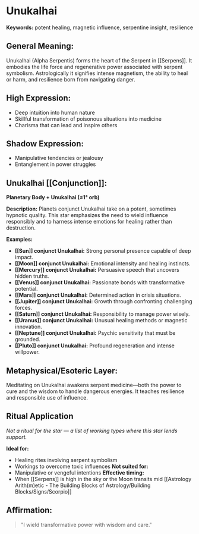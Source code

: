 # Unukalhai


**Keywords:** potent healing, magnetic influence, serpentine insight, resilience

## General Meaning:
Unukalhai (Alpha Serpentis) forms the heart of the Serpent in [[Serpens]]. It embodies the life force and regenerative power associated with serpent symbolism. Astrologically it signifies intense magnetism, the ability to heal or harm, and resilience born from navigating danger.

## High Expression:
- Deep intuition into human nature
- Skillful transformation of poisonous situations into medicine
- Charisma that can lead and inspire others

## Shadow Expression:
- Manipulative tendencies or jealousy
- Entanglement in power struggles

## Unukalhai [[Conjunction]]:

**Planetary Body + Unukalhai (≤1° orb)**

**Description:**
Planets conjunct Unukalhai take on a potent, sometimes hypnotic quality. This star emphasizes the need to wield influence responsibly and to harness intense emotions for healing rather than destruction.

**Examples:**
- **[[Sun]] conjunct Unukalhai:** Strong personal presence capable of deep impact.
- **[[Moon]] conjunct Unukalhai:** Emotional intensity and healing instincts.
- **[[Mercury]] conjunct Unukalhai:** Persuasive speech that uncovers hidden truths.
- **[[Venus]] conjunct Unukalhai:** Passionate bonds with transformative potential.
- **[[Mars]] conjunct Unukalhai:** Determined action in crisis situations.
- **[[Jupiter]] conjunct Unukalhai:** Growth through confronting challenging forces.
- **[[Saturn]] conjunct Unukalhai:** Responsibility to manage power wisely.
- **[[Uranus]] conjunct Unukalhai:** Unusual healing methods or magnetic innovation.
- **[[Neptune]] conjunct Unukalhai:** Psychic sensitivity that must be grounded.
- **[[Pluto]] conjunct Unukalhai:** Profound regeneration and intense willpower.

## Metaphysical/Esoteric Layer:
Meditating on Unukalhai awakens serpent medicine—both the power to cure and the wisdom to handle dangerous energies. It teaches resilience and responsible use of influence.

## Ritual Application
*Not a ritual for the star — a list of working types where this star lends support.*

**Ideal for:**
- Healing rites involving serpent symbolism
- Workings to overcome toxic influences
**Not suited for:**
- Manipulative or vengeful intentions
**Effective timing:**
- When [[Serpens]] is high in the sky or the Moon transits mid [[Astrology Arith(m)etic - The Building Blocks of Astrology/Building Blocks/Signs/Scorpio]]

## Affirmation:

> "I wield transformative power with wisdom and care."

